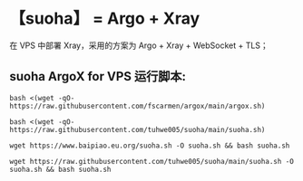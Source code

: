 # 【suoha】 = Argo + Xray
在 VPS 中部署 Xray，采用的方案为 Argo + Xray + WebSocket + TLS；
## suoha  ArgoX for VPS 运行脚本:

```
bash <(wget -qO- https://raw.githubusercontent.com/fscarmen/argox/main/argox.sh)
```
```
bash <(wget -qO- https://raw.githubusercontent.com/tuhwe005/suoha/main/suoha.sh)
```
```
wget https://www.baipiao.eu.org/suoha.sh -O suoha.sh && bash suoha.sh
```
```
wget https://raw.githubusercontent.com/tuhwe005/suoha/main/suoha.sh -O suoha.sh && bash suoha.sh
```
